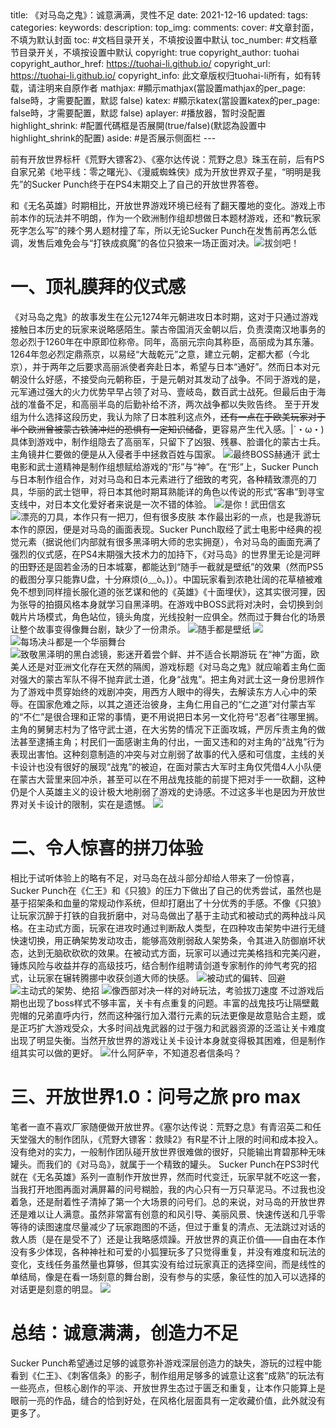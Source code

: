 ​
---
title: 《对马岛之鬼》：诚意满满，灵性不足
date: 2021-12-16
updated:
tags:
categories:
keywords:
description:
top_img:
comments: 
cover: #文章封面，不填为默认封面
toc: #文档目录开关，不填按设置中默认
toc_number: #文档章节目录开关，不填按设置中默认
copyright: true
copyright_author: tuohai
copyright_author_href: https://tuohai-li.github.io/
copyright_url: https://tuohai-li.github.io/
copyright_info: 此文章版权归tuohai-li所有，如有转载，请注明来自原作者
mathjax: #顯示mathjax(當設置mathjax的per_page: false時，才需要配置，默認 false)
katex: #顯示katex(當設置katex的per_page: false時，才需要配置，默認 false)
aplayer: #播放器，暂时没配置
highlight_shrink: #配置代碼框是否展開(true/false)(默認為設置中highlight_shrink的配置)
aside: #是否展示侧面栏
​---

前有开放世界标杆《荒野大镖客2》、《塞尔达传说：荒野之息》珠玉在前，后有PS自家兄弟《地平线：零之曙光》、《漫威蜘蛛侠》成为开放世界双子星，“明明是我先”的Sucker Punch终于在PS4末期交上了自己的开放世界答卷。

和《无名英雄》时期相比，开放世界游戏环境已经有了翻天覆地的变化。游戏上市前本作的玩法并不明朗，作为一个欧洲制作组却想做日本题材游戏，还和“教玩家死字怎么写”的辣个男人题材撞了车，所以无论Sucker Punch在发售前再怎么低调，发售后难免会与“打铁成疯魔”的各位只狼来一场正面对决。![拔剑吧！](https://cdn.jsdelivr.net/gh/Tuohai-Li/CDN@master/img/hpp_upload/1640314640000.jpg)

# 一、顶礼膜拜的仪式感
《对马岛之鬼》的故事发生在公元1274年元朝进攻日本时期，这对于只通过游戏接触日本历史的玩家来说略感陌生。蒙古帝国消灭金朝以后，负责漠南汉地事务的忽必烈于1260年在中原即位称帝。同年，高丽元宗向其称臣，高丽成为其东藩。1264年忽必烈定鼎燕京，以易经“大哉乾元”之意，建立元朝，定都大都（今北京），并于两年之后要求高丽派使者奔赴日本，希望与日本“通好”。然而日本对元朝没什么好感，不接受向元朝称臣，于是元朝对其发动了战争。不同于游戏的是，元军通过强大的火力优势早早占领了对马、壹岐岛，数百武士战死。但最后由于海战的准备不足，和高丽半岛的后勤补给不济，两次战争都以失败告终。
至于开发组为什么选择这段历史，我认为除了日本胜利这点外，~~还有一点在于欧美玩家对于半个欧洲曾被蒙古铁骑冲烂的恐惧有一定知识储备~~，更容易产生代入感。|´・ω・)
具体到游戏中，制作组隐去了高丽军，只留下了凶狠、残暴、脸谱化的蒙古士兵。主角镜井仁要做的便是从入侵者手中拯救百姓与国家。
![最终BOSS赫通汗](https://cdn.jsdelivr.net/gh/Tuohai-Li/CDN@master/img/hpp_upload/1640317160000.jpg)
武士电影和武士道精神是制作组想赋给游戏的“形”与“神”。在“形”上，Sucker Punch与日本制作组合作，对对马岛和日本元素进行了细致的考究，各种精致漂亮的刀具，华丽的武士铠甲，将日本其他时期耳熟能详的角色以传说的形式“客串”到寻宝支线中，对日本文化爱好者来说是一次不错的体验。
![是你！武田信玄](https://cdn.jsdelivr.net/gh/Tuohai-Li/CDN@master/img/hpp_upload/1640324704000.jpg)
![漂亮的刀具，本作只有一把刀，但有很多皮肤](https://cdn.jsdelivr.net/gh/Tuohai-Li/CDN@master/img/hpp_upload/1640332558000.jpg)
本作最出彩的一点，也是我游玩本作的原因，便是对马岛的画面表现。Sucker Punch取经了武士电影中经典的视觉元素（据说他们内部就有很多黑泽明大师的忠实拥趸），令对马岛的画面充满了强烈的仪式感，在PS4末期强大技术力的加持下，《对马岛》的世界里无论是河畔的田野还是固若金汤的日本城寨，都能达到“随手一截就是壁纸”的效果（然而PS5的截图分享只能靠U盘，十分麻烦(ó﹏ò｡)）。中国玩家看到浓艳壮阔的花草植被难免不想到同样擅长服化道的张艺谋和他的《英雄》《十面埋伏》，这其实很河狸，因为张导的拍摄风格本身就学习自黑泽明。在游戏中BOSS武将对决时，会切换到剑戟片片场模式，角色站位，镜头角度，光线投射一应俱全。然而过于舞台化的场景让整个故事变得像舞台剧，缺少了一份肃杀。
![随手都是壁纸](https://cdn.jsdelivr.net/gh/Tuohai-Li/CDN@master/img/hpp_upload/1640326686000.png)
![](https://cdn.jsdelivr.net/gh/Tuohai-Li/CDN@master/img/hpp_upload/1640326722000.jpg)
![每场决斗都是一个华丽舞台](https://cdn.jsdelivr.net/gh/Tuohai-Li/CDN@master/img/hpp_upload/1640326743000.jpg)
![致敬黑泽明的黑白滤镜，影迷开着尝个鲜、并不适合长期游玩](https://cdn.jsdelivr.net/gh/Tuohai-Li/CDN@master/img/hpp_upload/1640329130000.gif)
在“神”方面，欧美人还是对亚洲文化存在天然的隔阂，游戏标题《对马岛之鬼》就应喻着主角仁面对强大的蒙古军队不得不抛弃武士道，化身“战鬼”。把主角对武士这一身份思辨作为了游戏中贯穿始终的戏剧冲突，用西方人眼中的得失，去解读东方人心中的荣辱。在国家危难之际，以其之道还治彼身，主角仁用自己的“仁之道”对付蒙古军的“不仁”是很合理和正常的事情，更不用说把日本另一文化符号“忍者”往哪里搁。主角的舅舅志村为了恪守武士道，在大劣势的情况下正面攻城，严厉斥责主角的做法甚至逮捕主角；村民们一面感谢主角的付出，一面又违和的对主角的“战鬼”行为表现出害怕。这种刻意制造的冲突与对立削弱了故事的代入感和可信度，主线的关卡设计也没有很好的展现“战鬼”的被迫，在面对蒙古大军时主角仅凭借4人小队便在蒙古大营里来回冲杀，甚至可以在不用战鬼技能的前提下把对手一一砍翻，这种仍是个人英雄主义的设计极大地削弱了游戏的史诗感。不过这多半也是因为开放世界对关卡设计的限制，实在是遗憾。
![](https://cdn.jsdelivr.net/gh/Tuohai-Li/CDN@master/img/hpp_upload/1640312551000.jpg)
# 二、令人惊喜的拼刀体验
相比于试听体验上的略有不足，对马岛在战斗部分却给人带来了一份惊喜，Sucker Punch在《仁王》和《只狼》的压力下做出了自己的优秀尝试，虽然也是基于招架条和血量的常规动作系统，但却打磨出了十分优秀的手感。不像《只狼》让玩家沉醉于打铁的自我折磨中，对马岛做出了基于主动式和被动式的两种战斗风格。在主动式方面，玩家在进攻时通过判断敌人类型，在四种攻击架势中进行无缝快速切换，用正确架势发动攻击，能够高效削弱敌人架势条，令其进入防御崩坏状态，达到无脑砍砍砍的效果。在被动式方面，玩家可以通过完美格挡和完美闪避，锤炼风险与收益并存的高级技巧，结合制作组聘请剑道专家制作的帅气考究的招式，让玩家在辗转腾挪中收获剑道大师的快感。
![被动式的偏转、回避](https://cdn.jsdelivr.net/gh/Tuohai-Li/CDN@master/img/hpp_upload/1640330872000.jpg)
![主动式的架势、绝招](https://cdn.jsdelivr.net/gh/Tuohai-Li/CDN@master/img/hpp_upload/1640330919000.jpg)
![像西部对决一样的对峙玩法，考验拔刀速度](https://cdn.jsdelivr.net/gh/Tuohai-Li/CDN@master/img/hpp_upload/1640332019000.gif)
不过游戏后期也出现了boss样式不够丰富，关卡有点重复的问题。丰富的战鬼技巧让隔壁戴兜帽的兄弟直呼内行，然而这种强行加入潜行元素的玩法更像是故意贴合主题，或是正巧扩大游戏受众，大多时间战鬼武器的过于强力和武器资源的泛滥让关卡难度出现了明显失衡。当然开放世界的游戏让关卡设计本身就变得极其困难，但是制作组其实可以做的更好。
![什么阿萨辛，不知道忍者信条吗？](https://cdn.jsdelivr.net/gh/Tuohai-Li/CDN@master/img/hpp_upload/1640332332000.gif)
# 三、开放世界1.0：问号之旅 pro max
笔者一直不喜欢厂家随便做开放世界。《塞尔达传说：荒野之息》有青沼英二和任天堂强大的制作团队，《荒野大镖客：救赎2》有R星不计上限的时间和成本投入。没有绝对的实力，一般制作团队碰开放世界很难做的很好，只能输出育碧那种无味罐头。而我们的《对马岛》，就属于一个精致的罐头。
Sucker Punch在PS3时代就在《无名英雄》系列一直制作开放世界，然而时代变迁，玩家早就不吃这一套，当我打开地图再面对满屏幕的问号糊脸，我的内心只有一万只草泥马。不过我也没着急，还是耐着性子清掉了第一个大场景的问号们。总的来说，对马岛的开放世界还是难以让人满意。虽然非常富有创意的和风引导、美丽风景、快速传送和几乎零等待的读图速度尽量减少了玩家跑图的不适，但过于重复的清点、无法跳过对话的救人质（是在是受不了）还是让我略感烦躁。开放世界的真正价值——自由在本作没有多少体现，各种神社和可爱的小狐狸玩多了只觉得重复，并没有难度和玩法的变化，支线任务虽然量也算够，但其实没有给过玩家真正的选择空间，而是线性的单结局，像是在看一场刻意的舞台剧，没有参与的实感，象征性的加入可以选择的对话更是刻意的明显。
![](https://cdn.jsdelivr.net/gh/Tuohai-Li/CDN@master/img/hpp_upload/1640335414000.jpg)
# 总结：诚意满满，创造力不足
Sucker Punch希望通过足够的诚意弥补游戏深层创造力的缺失，游玩的过程中能看到《仁王》、《刺客信条》的影子，制作组用足够多的诚意让这套“成熟”的玩法有一些亮点，但核心剧作的平淡、开放世界生态过于匮乏和重复，让本作只能算上是眼前一亮的作品，缝合的恰到好处，在风格化层面具有一定收藏价值，此外就没有更多了。